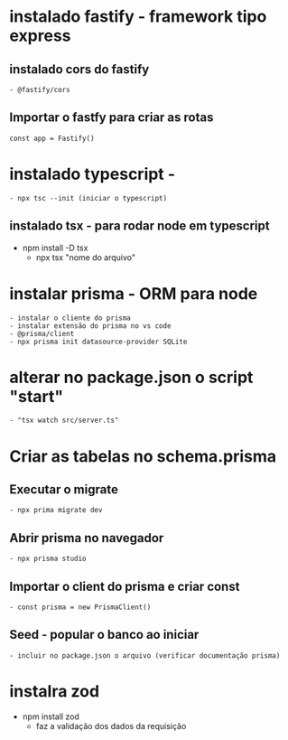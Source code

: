 # instalado fastify - framework tipo express
## instalado cors do fastify
    - @fastify/cors
## Importar o fastfy para criar as rotas
    const app = Fastify()

# instalado typescript - 
    - npx tsc --init (iniciar o typescript)

## instalado tsx - para rodar node em typescript
- npm install -D tsx
    - npx tsx "nome do arquivo"


# instalar prisma - ORM para node
    - instalar o cliente do prisma
    - instalar extensão do prisma no vs code 
    - @prisma/client
    - npx prisma init datasource-provider SQLite


# alterar no package.json o script "start"
    - "tsx watch src/server.ts"

# Criar as tabelas no schema.prisma
## Executar o migrate
    - npx prima migrate dev

## Abrir prisma no navegador
    - npx prisma studio

## Importar o client do prisma e criar const
    - const prisma = new PrismaClient()

## Seed - popular o banco ao iniciar
    - incluir no package.json o arquivo (verificar documentação prisma)

# instalra zod
 - npm install zod
    - faz a validação dos dados da requisição